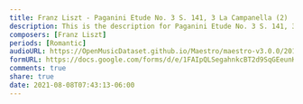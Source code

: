 ```yaml
---
title: Franz Liszt - Paganini Etude No. 3 S. 141, 3 La Campanella (2)
description: This is the description for Paganini Etude No. 3 S. 141, 3 La Campanella by Franz Liszt
composers: [Franz Liszt]
periods: [Romantic]
audioURL: https://OpenMusicDataset.github.io/Maestro/maestro-v3.0.0/2013/ORIG-MIDI_03_7_6_13_Group__MID--AUDIO_09_R1_2013_wav--2.midi
formURL: https://docs.google.com/forms/d/e/1FAIpQLSegahnkcBT2d9SqGEeunKnkksG5pb7VodAVm4TpREd_EvDlBg/viewform
comments: true
share: true
date: 2021-08-08T07:43:13-06:00
---
```

